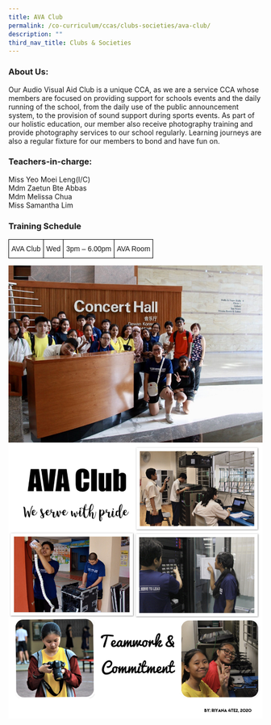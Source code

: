 ```yaml
---
title: AVA Club
permalink: /co-curriculum/ccas/clubs-societies/ava-club/
description: ""
third_nav_title: Clubs & Societies
---
```

### About Us:

Our Audio Visual Aid Club is a unique CCA, as we are a service CCA whose members are focused on providing support for schools events and the daily running of the school, from the daily use of the public announcement system, to the provision of sound support during sports events. As part of our holistic education, our member also receive photography training and provide photography services to our school regularly. Learning journeys are also a regular fixture for our members to bond and have fun on.

### Teachers-in-charge:

Miss Yeo Moei Leng(I/C)  
Mdm Zaetun Bte Abbas  
Mdm Melissa Chua<br>
Miss Samantha Lim <br>

### Training Schedule

<style type="text/css">
.tg  {border-collapse:collapse;border-spacing:0;}
.tg td{border-color:black;border-style:solid;border-width:1px;font-family:Arial, sans-serif;font-size:14px;
  overflow:hidden;padding:10px 5px;word-break:normal;}
.tg th{border-color:black;border-style:solid;border-width:1px;font-family:Arial, sans-serif;font-size:14px;
  font-weight:normal;overflow:hidden;padding:10px 5px;word-break:normal;}
.tg .tg-zr06{background-color:#FFF;text-align:left;vertical-align:middle}
</style>
<table class="tg">
<thead>
  <tr>
    <td class="tg-zr06">AVA Club</td>
    <td class="tg-zr06">Wed</td>
    <td class="tg-zr06">3pm – 6.00pm</td>
    <td class="tg-zr06">AVA Room</td>
  </tr>
</thead>
</table>

![](/images/AVA-Club-2.jpeg)
![](/images/AVA-Club-4.jpeg)